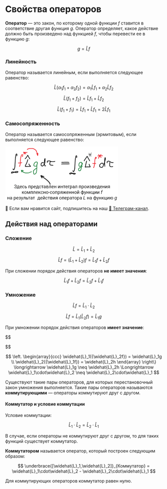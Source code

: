 # Свойства операторов

**Оператор** — это закон, по которому одной функции $f$ ставится в соответствие другая функция $g$. Оператор определяет, какое действие должно быть произведено над функцией $f$, чтобы перевести ее в функцию $g$:

$$
g = \widehat{L}f
$$

### Линейность

Оператор называется линейным, если выполняется следующее равенство:

$$
\widehat{L}(\alpha_1f_1 + \alpha_2f_2) = \alpha_1\widehat{L}f_1 + \alpha_2\widehat{L}f_2
$$

$$
\widehat{L}(f_1 + f_2) = \widehat{L}f_1 + \widehat{L}f_2
$$

$$
\widehat{L}(f_1 + f_1) = \widehat{L}f_1 + \widehat{L}f_1 = 2 \widehat{L}f_1
$$

### Самосопряженность

Оператор называется самосопряженным (эрмитовым), если выполняется следующее равенство:

![Свойства операторов: самосопряженность](images/svojstva-operatorov/svoistva_clip_image001_0003.png)



<div class="pagination-nav__link">🙏 Если вам нравится сайт, подпишитесь на наш <a href="https://t.me/+JfpTv9CJlwQ0MThi">🔗 Телеграм-канал</a>.</div>

## Действия над операторами

### Сложение

$$
\widehat{L} = \widehat{L}_1 + \widehat{L}_2
$$

$$
\widehat{L}f = (\widehat{L}_1 + \widehat{L}_2)f = \widehat{L}_1f + \widehat{L}_2f
$$

При сложении порядок действия операторов **не имеет значения**:

$$
\widehat{L}_1f + \widehat{L}_2f = \widehat{L}_2f + \widehat{L}_1f
$$

### Умножение

$$
\widehat{L}f = \widehat{L}_1\cdot\widehat{L}_2
$$

$$
\widehat{L}f = \widehat{L}_1({\widehat{L}_2f}) = \widehat{L}_1g
$$

При умножении порядок действия операторов **имеет значение**:

$$

$$

$$
\left.
    \begin{array}{ccc}
        \widehat{L}_1({\widehat{L}_2f}) = \widehat{L}_1g \\
\widehat{L}_2({\widehat{L}_1f}) = \widehat{L}_2h
    \end{array}
\right\} \longrightarrow \widehat{L}_1g \neq \widehat{L}_2h \Longrightarrow \widehat{L}_1\cdot\widehat{L}_2 \neq \widehat{L}_2\cdot\widehat{L}_1
$$


Существуют такие пары операторов, для которых перестановочный закон умножения выполняется. Такие пары операторов называются **коммутирующими** — операторы коммутируют друг с другом.

#### Коммутатор и условие коммутации

Условие коммутации:

$$
\widehat{L}_1\cdot\widehat{L}_2 = \widehat{L}_2\cdot\widehat{L}_1
$$

В случае, если операторы не коммутируют друг с другом, то для таких функций существует коммутатор.

**Коммутатором** называется оператор, который построен следующим образом:

$$
\underbrace{[\widehat{L}_1,\widehat{L}_2]}_{Коммутатор} = \widehat{L}_1\cdot\widehat{L}_2 - \widehat{L}_2\cdot\widehat{L}_1
$$

Для коммутирующих операторов коммутатор равен нулю.


